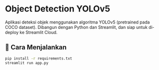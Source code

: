 # Object Detection YOLOv5

Aplikasi deteksi objek menggunakan algoritma YOLOv5 (pretrained pada COCO dataset). Dibangun dengan Python dan Streamlit, dan siap untuk di-deploy ke Streamlit Cloud.

## 🚀 Cara Menjalankan

```bash
pip install -r requirements.txt
streamlit run app.py
